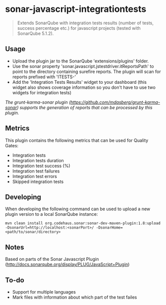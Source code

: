 # sonar-javascript-integrationtests
> Extends SonarQube with integration tests results (number of tests, success percentage etc.) for javascript projects (tested with SonarQube 5.1.2).

## Usage
- Upload the plugin jar to the SonarQube 'extensions/plugins' folder.
- Use the sonar property 'sonar.javascript.jstestdriver.itReportsPath' to point to the directory containing surefire reports. The plugin will scan for reports prefixed with 'ITESTS-'
- Add the 'Integration Tests Results' widget to your dashboard (this widget also shows coverage information so you don't have to use two widgets for integration tests)

*The grunt-karma-sonar plugin (https://github.com/mdasberg/grunt-karma-sonar) supports the generation of reports that can be processed by this plugin.*

## Metrics
This plugin contains the following metrics that can be used for Quality Gates:
- Integration tests
- Integration tests duration
- Integration test success (%)
- Integration test failures
- Integration test errors
- Skipped integration tests

## Developing  
When developing the following command can be used to upload a new plugin version to a local SonarQube instance:
```shell
mvn clean install org.codehaus.sonar:sonar-dev-maven-plugin:1.8:upload -DsonarUrl=http://localhost:<sonarPort>/ -DsonarHome=<path/to/sonar/directory>
```

## Notes
Based on parts of the Sonar Javascript Plugin (http://docs.sonarqube.org/display/PLUG/JavaScript+Plugin)

## To-do
- Support for multiple languages
- Mark files with information about which part of the test failes